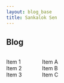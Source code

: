 ```yaml
---
layout: blog_base
title: Sankalok Sen
---
```


## Blog


<div style="display: flex; justify-content: space-between;">

<div style="width: 17%;">

Item 1 <br>
Item 2 <br>
Item 3 <br>

</div>

<div style="width: 81%;">

Item A <br>
Item B <br>
Item C <br>

</div>

</div>
